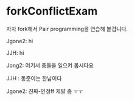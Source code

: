 # forkConflictExam

자자 fork해서 Pair programming을 연습해 볼겁니다.

Jgone2: hi

JJH: hi

Jong2: 여기서 충돌을 일으켜 봅시다요

JJH : 동준이는 한남이다

Jgone2: 진짜-인정ff 제발 좀 ㅜㅜ
